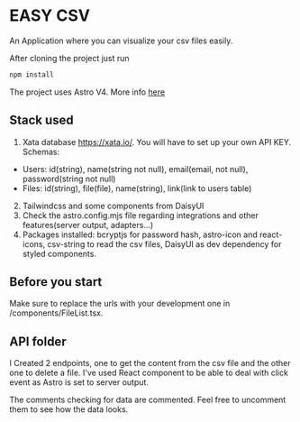 # EASY CSV

An Application where you can visualize your csv files easily.

After cloning the project just run

```sh
npm install
```

The project uses Astro V4. More info [here](https://docs.astro.build)

## Stack used

1. Xata database https://xata.io/. You will have to set up your own API KEY.
   Schemas:

- Users: id(string), name(string not null), email(email, not null), password(string not null)
- Files: id(string), file(file), name(string), link(link to users table)

2. Tailwindcss and some components from DaisyUI
3. Check the astro.config.mjs file regarding integrations and other features(server output, adapters...)
4. Packages installed: bcryptjs for password hash, astro-icon and react-icons, csv-string to read the csv files, DaisyUI as dev dependency for styled components.

## Before you start

Make sure to replace the urls with your development one in /components/FileList.tsx.

## API folder

I Created 2 endpoints, one to get the content from the csv file and the other one to delete a file. I've used React component to be able to deal with click event as Astro is set to server output.

The comments checking for data are commented. Feel free to uncomment them to see how the data looks.
